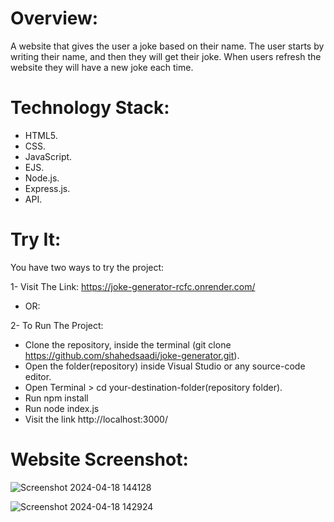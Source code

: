 # Overview:
A website that gives the user a joke based on their name.
The user starts by writing their name, and then they will get their joke. When users refresh the website they will have a new joke each time.

# Technology Stack:
- HTML5.
- CSS.
- JavaScript.
- EJS.
- Node.js.
- Express.js.
- API.

# Try It:
You have two ways to try the project:

1- Visit The Link:
https://joke-generator-rcfc.onrender.com/

- OR:

2- To Run The Project:
- Clone the repository, inside the terminal (git clone https://github.com/shahedsaadi/joke-generator.git).
- Open the folder(repository) inside Visual Studio or any source-code editor.
- Open Terminal > cd your-destination-folder(repository folder).
- Run npm install
- Run node index.js
- Visit the link http://localhost:3000/

# Website Screenshot:
![Screenshot 2024-04-18 144128](https://github.com/shahedsaadi/joke-generator/assets/108287237/8b9985e4-85ef-4d9f-88d5-a128f996717c)




![Screenshot 2024-04-18 142924](https://github.com/shahedsaadi/joke-generator/assets/108287237/17c41f68-f87c-4174-b73d-1387b414134e)

